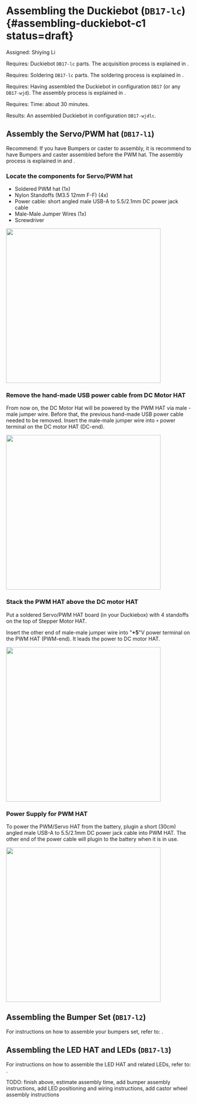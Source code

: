 # Assembling the Duckiebot (`DB17-lc`) {#assembling-duckiebot-c1 status=draft}

Assigned: Shiying Li

<div class='requirements' markdown="1">

Requires: Duckiebot `DB17-lc` parts. The acquisition process is explained in [](#acquiring-parts-c1).

Requires: Soldering `DB17-lc` parts. The soldering process is explained in [](#soldering-boards-c1).

Requires: Having assembled the Duckiebot in configuration `DB17` (or any `DB17-wjd`). The assembly process is explained in [](#assembling-duckiebot-c0).

Requires: Time: about 30 minutes.

Results: An assembled Duckiebot in configuration `DB17-wjdlc`.

</div>

## Assembly the Servo/PWM hat (`DB17-l1`)
Recommend: If you have Bumpers or caster to assembly, it is recommend to have Bumpers and caster assembled before the PWM hat. The assembly process is explained in [](#bumper-assembly) and [](#caster-wheel-instruction).

### Locate the components for Servo/PWM hat

* Soldered PWM hat (1x)
* Nylon Standoffs (M3.5 12mm F-F) (4x)
* Power cable: short angled male USB-A to 5.5/2.1mm DC power jack cable
* Male-Male Jumper Wires (1x)
* Screwdriver

<div figure-id="fig:component_PWM" figure-caption="Components-List for PWM HAT">
     <img src="component_PWM.jpg" style='width: 30em'/>
</div>

### Remove the hand-made USB power cable from DC Motor HAT

From now on, the DC Motor Hat will be powered by the PWM HAT via male -male jumper wire. Before that, the previous hand-made USB power cable needed to be removed. Insert the male-male jumper wire into `+` power terminal on the DC motor HAT (DC-end).

<div figure-id="fig:positive_terminal_DC" figure-caption="Insert the male-male wire into `+` terminal block on the DC motor HAT">
     <img src="plus_terminal_DC.jpg" style='width: 30em'/>
</div>

### Stack the PWM HAT above the DC motor HAT

Put a soldered Servo/PWM HAT board (in your Duckiebox) with 4 standoffs on the top of Stepper Motor HAT.

Insert the other end of male-male jumper wire into "**+5**"V power terminal on the PWM HAT (PWM-end). It leads the power to DC motor HAT.

<div figure-id="fig:pos_terminal_PWM" figure-caption="Insert the PWM-end into +5V terminal on PWM HAT ">
     <img src="pos_terminal_PWM.jpg" style='width: 30em'/>
</div>


### Power Supply for PWM HAT

To power the PWM/Servo HAT from the battery, plugin a short (30cm) angled male USB-A to 5.5/2.1mm DC power jack cable into PWM HAT. The other end of the power cable will plugin to the battery when it is in use.  

<div figure-id="fig:angled_power_cable" figure-caption="Plugin the short angled male DC power cable">
     <img src="angled_power_cable.jpg" style='width: 30em'/>
</div>


## Assembling the Bumper Set (`DB17-l2`)

For instructions on how to assemble your bumpers set, refer to: [](#bumper-assembly).

## Assembling the LED HAT and LEDs (`DB17-l3`)

For instructions on how to assemble the LED HAT and related LEDs, refer to: [](#leds-setup).

TODO: finish above, estimate assembly time, add bumper assembly instructions, add LED positioning and wiring instructions, add castor wheel assembly instructions
